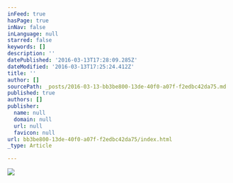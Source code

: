 ```yaml
---
inFeed: true
hasPage: true
inNav: false
inLanguage: null
starred: false
keywords: []
description: ''
datePublished: '2016-03-13T17:28:09.285Z'
dateModified: '2016-03-13T17:25:24.412Z'
title: ''
author: []
sourcePath: _posts/2016-03-13-bb3be800-13de-40f0-a07f-f2edbc42da75.md
published: true
authors: []
publisher:
  name: null
  domain: null
  url: null
  favicon: null
url: bb3be800-13de-40f0-a07f-f2edbc42da75/index.html
_type: Article

---
```

![](https://the-grid-user-content.s3-us-west-2.amazonaws.com/180ad4a6-e2b2-4a27-b4d5-fe5fe119c8c5.jpg)